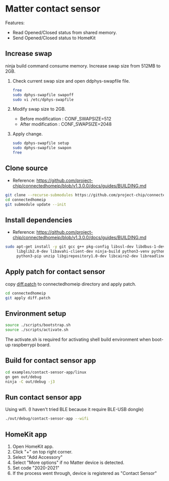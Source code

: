 
# Matter contact sensor

Features:

- Read Opened/Closed status from shared memory.
- Send Opened/Closed status to HomeKit

## Increase swap

ninja build command consume memory. Increase swap size from 512MB to 2GB.

1. Check current swap size and open ddphys-swapfile file.

    ```bash
    free
    sudo dphys-swapfile swapoff
    sudo vi /etc/dphys-swapfile
    ```

2. Modify swap size to 2GB.

    - Before modification : CONF_SWAPSIZE=512
    - After modification  : CONF_SWAPSIZE=2048

3. Apply change.

    ```bash
    sudo dphys-swapfile setup
    sudo dphys-swapfile swapon
    free
    ```

## Clone source

- Reference: https://github.com/project-chip/connectedhomeip/blob/v1.3.0.0/docs/guides/BUILDING.md

```bash
git clone --recurse-submodules https://github.com/project-chip/connectedhomeip.git -b v1.3.0.0
cd connectedhomeip
git submodule update --init
```

## Install dependencies

- Reference: https://github.com/project-chip/connectedhomeip/blob/v1.3.0.0/docs/guides/BUILDING.md

```bash
sudo apt-get install -y git gcc g++ pkg-config libssl-dev libdbus-1-dev \
     libglib2.0-dev libavahi-client-dev ninja-build python3-venv python3-dev \
     python3-pip unzip libgirepository1.0-dev libcairo2-dev libreadline-dev
```

## Apply patch for contact sensor

copy [diff.patch](./diff.patch) to connectedhomeip directory and apply patch.

```bash
cd connectedhomeip
git apply diff.patch
```

## Environment setup

```bash
source ./scripts/bootstrap.sh
source ./scripts/activate.sh
```

The activate.sh is required for activating shell build environment when boot-up raspberrypi board.

## Build for contact sensor app

```bash
cd examples/contact-sensor-app/linux
gn gen out/debug
ninja -C out/debug -j3
```

## Run contact sensor app

Using wifi. (I haven't tried BLE because it require BLE-USB dongle)

```bash
./out/debug/contact-sensor-app --wifi
```

## HomeKit app

1. Open HomeKit app.
2. Click "+" on top right corner.
3. Select "Add Accessory"
4. Select "More options" if no Matter device is detected.
5. Set code "2020-2021"
6. If the process went through, device is registered as "Contact Sensor"
